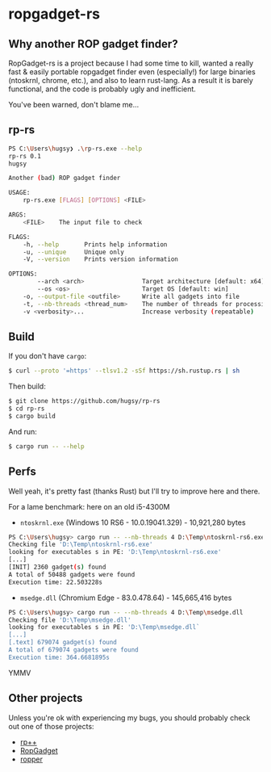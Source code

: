 # ropgadget-rs

## Why another ROP gadget finder?

RopGadget-rs is a project because I had some time to kill, wanted a really fast & easily portable ropgadget finder even (especially!) for large binaries (ntoskrnl, chrome, etc.), and also to learn rust-lang. As a result it is barely functional, and the code is probably ugly and inefficient.

You've been warned, don't blame me...

## rp-rs

```bash
PS C:\Users\hugsy❯ .\rp-rs.exe --help
rp-rs 0.1
hugsy

Another (bad) ROP gadget finder

USAGE:
    rp-rs.exe [FLAGS] [OPTIONS] <FILE>

ARGS:
    <FILE>    The input file to check

FLAGS:
    -h, --help       Prints help information
    -u, --unique     Unique only
    -V, --version    Prints version information

OPTIONS:
        --arch <arch>                Target architecture [default: x64]
        --os <os>                    Target OS [default: win]
    -o, --output-file <outfile>      Write all gadgets into file
    -t, --nb-threads <thread_num>    The number of threads for processing the binary [default: 2]
    -v <verbosity>...                Increase verbosity (repeatable)
```


## Build

If you don't have `cargo`:

```bash
$ curl --proto '=https' --tlsv1.2 -sSf https://sh.rustup.rs | sh
```

Then build:

```bash
$ git clone https://github.com/hugsy/rp-rs
$ cd rp-rs
$ cargo build
```

And run:

```bash
$ cargo run -- --help
```


## Perfs

Well yeah, it's pretty fast (thanks Rust) but I'll try to improve here and there.

For a lame benchmark: here on an old i5-4300M

 * `ntoskrnl.exe` (Windows 10 RS6 - 10.0.19041.329) - 10,921,280 bytes
```bash
PS C:\Users\hugsy> cargo run -- --nb-threads 4 D:\Temp\ntoskrnl-rs6.exe
Checking file 'D:\Temp\ntoskrnl-rs6.exe'
looking for executables s in PE: 'D:\Temp\ntoskrnl-rs6.exe'
[...]
[INIT] 2360 gadget(s) found
A total of 50488 gadgets were found
Execution time: 22.503228s
```

 * `msedge.dll` (Chromium Edge - 83.0.478.64) - 145,665,416 bytes
```bash
PS C:\Users\hugsy> cargo run -- --nb-threads 4 D:\Temp\msedge.dll
Checking file 'D:\Temp\msedge.dll'
looking for executables s in PE: 'D:\Temp\msedge.dll`
[...]
[.text] 679074 gadget(s) found
A total of 679074 gadgets were found
Execution time: 364.6681895s
```

YMMV


## Other projects

Unless you're ok with experiencing my bugs, you should probably check out one of those projects:
 - [rp++](https://github.com/0vercl0k/rp)
 - [RopGadget](https://github.com/JonathanSalwan/ROPgadget)
 - [ropper](https://github.com/sashs/ropper)